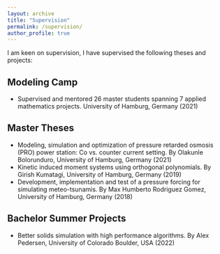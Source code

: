 ```yaml
---
layout: archive
title: "Supervision"
permalink: /supervision/
author_profile: true
---
```

I am keen on supervision, I have supervised the following theses and projects:
## Modeling Camp
* Supervised and mentored 26 master students spanning 7 applied mathematics projects. University of Hamburg, Germany (2021)
## Master Theses
* Modeling, simulation and optimization of pressure retarded osmosis (PRO) power station: Co vs. counter current setting. By Olakunle Bolorunduro, University of Hamburg, Germany (2021)
* Kinetic induced moment systems using orthogonal polynomials. By Girish Kumatagi, University of Hamburg, Germany (2019)
* Development, implementation and test of a pressure forcing for simulating meteo-tsunamis. By Max Humberto Rodriguez Gomez, University of Hamburg, Germany (2018)
## Bachelor Summer Projects
* Better solids simulation with high performance algorithms. By Alex Pedersen, University of Colorado Boulder, USA (2022)
